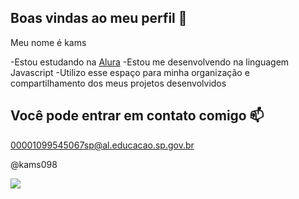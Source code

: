 ## Boas vindas ao meu perfil 💙

Meu nome é kams

-Estou estudando na [Alura](https://www.alura.com.br)
-Estou me desenvolvendo na linguagem Javascript
-Utilizo esse espaço para minha organização e compartilhamento dos meus projetos desenvolvidos

## Você pode entrar em contato comigo 📫

00001099545067sp@al.educacao.sp.gov.br

@kams098

![](https://tenor.com/pt-BR/view/luna-cat-crunchy-cat-glasses-cat-luna-glasses-cat-gif-12732289841207803174)
